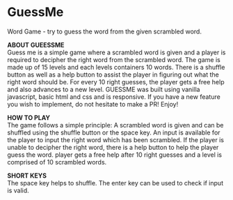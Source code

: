 # GuessMe
Word Game - try to guess the word from the given scrambled word. </br>

<b>ABOUT GUEESSME</b></br>
Guess me is a simple game where a scrambled word is given and a player is required to decipher the right word from the scrambled word.
The game is made up of 15 levels and each levels containers 10 words.
There is a shuffle button as well as a help button to assist the player in figuring out what the right word should be.
For every 10 right guesses, the player gets a free help and also advances to a new level.
GUESSME was built using vanilla javascript, basic html and css and is responsive.
If you have a new feature you wish to implement, do not hesitate to make a PR!
Enjoy!

<b>HOW TO PLAY</b></br>
The game follows a simple principle:
A scrambled word is given and can be shuffled using the shuffle button or the space key.
An input is available for the player to input the right word which has been scrambled.
If the player is unable to decipher the right word, there is a help button to help the player guess the word. player gets a free help after 10 right guesses and a level is comprised of 10 scrambled words.

<b>SHORT KEYS</b></br>
The space key helps to shuffle.
The enter key can be used to check if input is valid.

